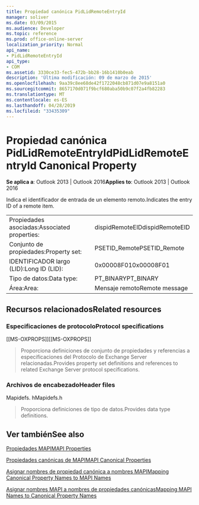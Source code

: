 ```yaml
---
title: Propiedad canónica PidLidRemoteEntryId
manager: soliver
ms.date: 03/09/2015
ms.audience: Developer
ms.topic: reference
ms.prod: office-online-server
localization_priority: Normal
api_name:
- PidLidRemoteEntryId
api_type:
- COM
ms.assetid: 3330ce33-fec5-472b-bb28-16b1410b0eab
description: 'Última modificación: 09 de marzo de 2015'
ms.openlocfilehash: 9aa39c8ee68de42f1722048cb871d07e9a8151a0
ms.sourcegitcommit: 8657170d071f9bcf680aba50b9c07f2a4fb82283
ms.translationtype: MT
ms.contentlocale: es-ES
ms.lasthandoff: 04/28/2019
ms.locfileid: "33435309"
---
```

# <a name="pidlidremoteentryid-canonical-property"></a><span data-ttu-id="9294c-103">Propiedad canónica PidLidRemoteEntryId</span><span class="sxs-lookup"><span data-stu-id="9294c-103">PidLidRemoteEntryId Canonical Property</span></span>

  
  
<span data-ttu-id="9294c-104">**Se aplica a**: Outlook 2013 | Outlook 2016</span><span class="sxs-lookup"><span data-stu-id="9294c-104">**Applies to**: Outlook 2013 | Outlook 2016</span></span> 
  
<span data-ttu-id="9294c-105">Indica el identificador de entrada de un elemento remoto.</span><span class="sxs-lookup"><span data-stu-id="9294c-105">Indicates the entry ID of a remote item.</span></span>
  
|||
|:-----|:-----|
|<span data-ttu-id="9294c-106">Propiedades asociadas:</span><span class="sxs-lookup"><span data-stu-id="9294c-106">Associated properties:</span></span>  <br/> |<span data-ttu-id="9294c-107">dispidRemoteEID</span><span class="sxs-lookup"><span data-stu-id="9294c-107">dispidRemoteEID</span></span>  <br/> |
|<span data-ttu-id="9294c-108">Conjunto de propiedades:</span><span class="sxs-lookup"><span data-stu-id="9294c-108">Property set:</span></span>  <br/> |<span data-ttu-id="9294c-109">PSETID_Remote</span><span class="sxs-lookup"><span data-stu-id="9294c-109">PSETID_Remote</span></span>  <br/> |
|<span data-ttu-id="9294c-110">IDENTIFICADOR largo (LID):</span><span class="sxs-lookup"><span data-stu-id="9294c-110">Long ID (LID):</span></span>  <br/> |<span data-ttu-id="9294c-111">0x00008F01</span><span class="sxs-lookup"><span data-stu-id="9294c-111">0x00008F01</span></span>  <br/> |
|<span data-ttu-id="9294c-112">Tipo de datos:</span><span class="sxs-lookup"><span data-stu-id="9294c-112">Data type:</span></span>  <br/> |<span data-ttu-id="9294c-113">PT_BINARY</span><span class="sxs-lookup"><span data-stu-id="9294c-113">PT_BINARY</span></span>  <br/> |
|<span data-ttu-id="9294c-114">Área:</span><span class="sxs-lookup"><span data-stu-id="9294c-114">Area:</span></span>  <br/> |<span data-ttu-id="9294c-115">Mensaje remoto</span><span class="sxs-lookup"><span data-stu-id="9294c-115">Remote message</span></span>  <br/> |
   
## <a name="related-resources"></a><span data-ttu-id="9294c-116">Recursos relacionados</span><span class="sxs-lookup"><span data-stu-id="9294c-116">Related resources</span></span>

### <a name="protocol-specifications"></a><span data-ttu-id="9294c-117">Especificaciones de protocolo</span><span class="sxs-lookup"><span data-stu-id="9294c-117">Protocol specifications</span></span>

<span data-ttu-id="9294c-118">[[MS-OXPROPS]]</span><span class="sxs-lookup"><span data-stu-id="9294c-118">[[MS-OXPROPS]]</span></span> 
  
> <span data-ttu-id="9294c-119">Proporciona definiciones de conjunto de propiedades y referencias a especificaciones del Protocolo de Exchange Server relacionadas.</span><span class="sxs-lookup"><span data-stu-id="9294c-119">Provides property set definitions and references to related Exchange Server protocol specifications.</span></span>
    
### <a name="header-files"></a><span data-ttu-id="9294c-120">Archivos de encabezado</span><span class="sxs-lookup"><span data-stu-id="9294c-120">Header files</span></span>

<span data-ttu-id="9294c-121">Mapidefs. h</span><span class="sxs-lookup"><span data-stu-id="9294c-121">Mapidefs.h</span></span>
  
> <span data-ttu-id="9294c-122">Proporciona definiciones de tipo de datos.</span><span class="sxs-lookup"><span data-stu-id="9294c-122">Provides data type definitions.</span></span>
    
## <a name="see-also"></a><span data-ttu-id="9294c-123">Ver también</span><span class="sxs-lookup"><span data-stu-id="9294c-123">See also</span></span>



[<span data-ttu-id="9294c-124">Propiedades MAPI</span><span class="sxs-lookup"><span data-stu-id="9294c-124">MAPI Properties</span></span>](mapi-properties.md)
  
[<span data-ttu-id="9294c-125">Propiedades canónicas de MAPI</span><span class="sxs-lookup"><span data-stu-id="9294c-125">MAPI Canonical Properties</span></span>](mapi-canonical-properties.md)
  
[<span data-ttu-id="9294c-126">Asignar nombres de propiedad canónica a nombres MAPI</span><span class="sxs-lookup"><span data-stu-id="9294c-126">Mapping Canonical Property Names to MAPI Names</span></span>](mapping-canonical-property-names-to-mapi-names.md)
  
[<span data-ttu-id="9294c-127">Asignar nombres MAPI a nombres de propiedades canónicas</span><span class="sxs-lookup"><span data-stu-id="9294c-127">Mapping MAPI Names to Canonical Property Names</span></span>](mapping-mapi-names-to-canonical-property-names.md)

